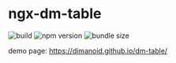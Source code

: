 # ngx-dm-table

![build](https://travis-ci.com/Dimanoid/dm-table.svg?branch=master) ![npm version](https://img.shields.io/npm/v/@dimanoid/ngx-dm-table/latest) ![bundle size](https://img.shields.io/bundlephobia/min/@dimanoid/ngx-dm-table)

demo page: https://dimanoid.github.io/dm-table/